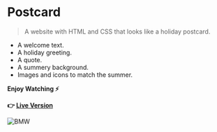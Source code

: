# Postcard

>A website with HTML and CSS that looks like a holiday postcard.

* A welcome text.
* A holiday greeting.
* A quote.
* A summery background.
* Images and icons to match the summer.

**Enjoy Watching :zap:**

**:point_right: [Live Version]()**


![BMW](images/postcard.gif)
